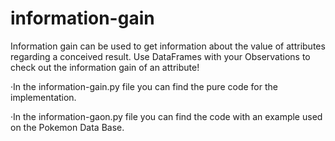 # information-gain
Information gain can be used to get information about the value of attributes regarding a conceived result.
Use DataFrames with your Observations to check out the information gain of an attribute!

·In the information-gain.py file you can find the pure code for the implementation.

·In the information-gaon.py file you can find the code with an example used on the Pokemon Data Base.
